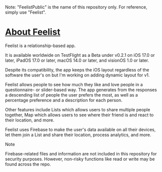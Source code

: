Note: "FeelistPublic" is the name of this repository only. For reference, simply use "Feelist".

# [About Feelist](./README.md)
Feelist is a relationship-based app.

It is available worldwide on TestFlight as a Beta under v0.2.1 on iOS 17.0 or later, iPadOS 17.0 or later, macOS 14.0 or later, and visionOS 1.0 or later.

Despite its compatibility, the app keeps the iOS layout regardless of the software the user's on but I'm working on adding dynamic layout for v1.



Feelist allows people to see how much they like and love people in a questionnaire- or slider-based way. The app generates from the responses a descending list of people the user prefers the most, as well as a percentage preference and a description for each person.

Other features include Lists which allows users to share multiple people together, Map which allows users to see where their friend is and react to their location, and more.



Feelist uses Firebase to make the user's data available on all their devices, let them join a List and share their location, process analytics, and more.
> [!NOTE]
> Firebase-related files and information are not included in this repository for security purposes. However, non-risky functions like read or write may be found across the repo.
